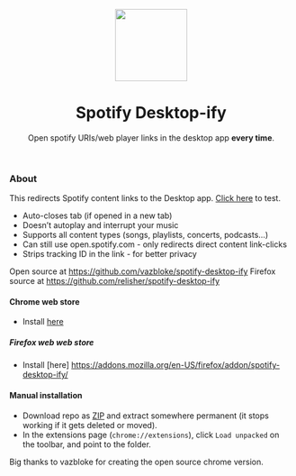 <p align="center">
<img height="128" src="https://github.com/vazbloke/spotify-desktop-ify/raw/master/assets/sd-ify.png" />
</p>

<h1 align="center">Spotify Desktop-ify</h1>

<p align="center">Open spotify URIs/web player links in the desktop app <b>every time</b>.</p>
<br />

### About

This redirects Spotify content links to the Desktop app. [Click here](https://open.spotify.com/playlist/4RUKkflui09AybjqqHo231) to test.

- Auto-closes tab (if opened in a new tab)
- Doesn’t autoplay and interrupt your music
- Supports all content types (songs, playlists, concerts, podcasts…)
- Can still use open.spotify.com - only redirects direct content link-clicks
- Strips tracking ID in the link - for better privacy

Open source at https://github.com/vazbloke/spotify-desktop-ify
Firefox source at https://github.com/relisher/spotify-desktop-ify

#### Chrome web store

- Install [here](https://chrome.google.com/webstore/detail/spotify-desktop-ify/fkfiaedcopkabchgncnaepbimnknjnah)

##### Firefox web web store

- Install [here] https://addons.mozilla.org/en-US/firefox/addon/spotify-desktop-ify/

#### Manual installation

- Download repo as [ZIP](https://github.com/vazbloke/spotify-desktop-ify/archive/master.zip) and extract somewhere permanent (it stops working if it gets deleted or moved).
- In the extensions page (`chrome://extensions`), click `Load unpacked` on the toolbar, and point to the folder.


Big thanks to vazbloke for creating the open source chrome version.
